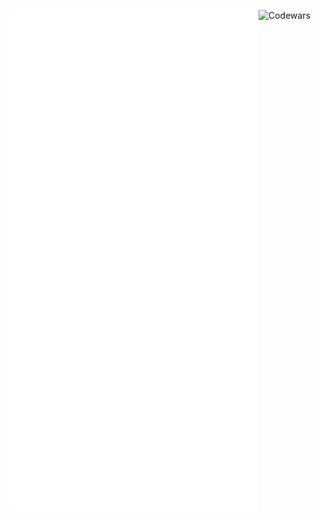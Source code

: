 [<img align="left" width="400" alt="if you see this, it means my metrics are not working" src="https://github.com/rudikrudik/rudikrudik/blob/main/github-metrics.svg">](https://github.com/rudikrudik/rudikrudik)

<!--![Codewars](https://github.r2v.ch/codewars?user=rudik_rudik&theme=light&top_languages=true&animation=false&hide_clan=true)-->

![Codewars](https://github.r2v.ch/codewars?user=rudik_rudik&theme=gradient_light&top_languages=true&animation=false&hide_clan=true)
